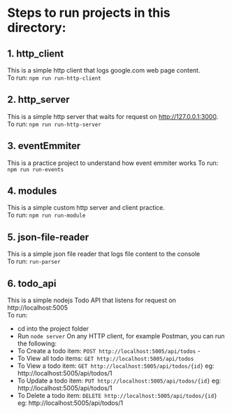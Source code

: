 # Steps to run projects in this directory:

## 1. http_client

This is a simple http client that logs google.com web page content.  
To run: `npm run run-http-client`

## 2. http_server

This is a simple http server that waits for request on http://127.0.0.1:3000.  
To run: `npm run run-http-server`

## 3. eventEmmiter

This is a practice project to understand how event emmiter works
To run: `npm run run-events`

## 4. modules

This is a simple custom http server and client practice.  
To run: `npm run run-module`

## 5. json-file-reader

This is a simple json file reader that logs file content to the console  
To run: `run-parser`

## 6. todo_api

This is a simple nodejs Todo API that listens for request on http://localhost:5005  
To run:

- cd into the project folder
- Run `node server`
On any HTTP client, for example Postman, you can run the following: 
- To Create a todo item: `POST http://localhost:5005/api/todos` -
- To View all todo items: `GET http://localhost:5005/api/todos`
- To View a todo item: `GET http://localhost:5005/api/todos/{id}` eg: http://localhost:5005/api/todos/1
- To Update a todo item: `PUT http://localhost:5005/api/todos/{id}` eg: http://localhost:5005/api/todos/1
- To Delete a todo item: `DELETE http://localhost:5005/api/todos/{id}` eg: http://localhost:5005/api/todos/1
